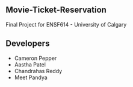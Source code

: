 ## Movie-Ticket-Reservation
Final Project for ENSF614 - University of Calgary

## Developers
- Cameron Pepper
- Aastha Patel
- Chandrahas Reddy
- Meet Pandya


